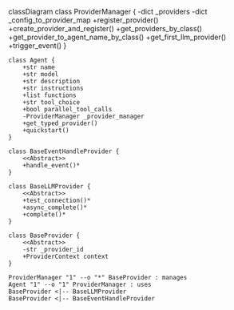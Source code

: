 classDiagram
    class ProviderManager {
        -dict _providers
        -dict _config_to_provider_map
        +register_provider()
        +create_provider_and_register()
        +get_providers_by_class()
        +get_provider_to_agent_name_by_class()
        +get_first_llm_provider()
        +trigger_event()
    }

    class Agent {
        +str name
        +str model
        +str description
        +str instructions
        +list functions
        +str tool_choice
        +bool parallel_tool_calls
        -ProviderManager _provider_manager
        +get_typed_provider()
        +quickstart()
    }

    class BaseEventHandleProvider {
        <<Abstract>>
        +handle_event()*
    }

    class BaseLLMProvider {
        <<Abstract>>
        +test_connection()*
        +async_complete()*
        +complete()*
    }

    class BaseProvider {
        <<Abstract>>
        -str _provider_id
        +ProviderContext context
    }

    ProviderManager "1" --o "*" BaseProvider : manages
    Agent "1" --o "1" ProviderManager : uses
    BaseProvider <|-- BaseLLMProvider
    BaseProvider <|-- BaseEventHandleProvider
